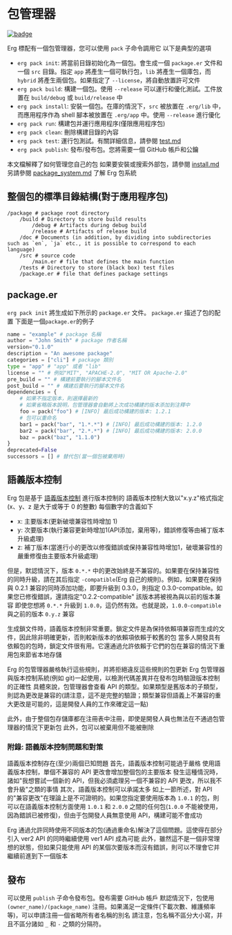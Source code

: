 # 包管理器

[![badge](https://img.shields.io/endpoint.svg?url=https%3A%2F%2Fgezf7g7pd5.execute-api.ap-northeast-1.amazonaws.com%2Fdefault%2Fsource_up_to_date%3Fowner%3Derg-lang%26repos%3Derg%26ref%3Dmain%26path%3Ddoc/EN/tools/pack.md%26commit_hash%3D06f8edc9e2c0cee34f6396fd7c64ec834ffb5352)](https://gezf7g7pd5.execute-api.ap-northeast-1.amazonaws.com/default/source_up_to_date?owner=erg-lang&repos=erg&ref=main&path=doc/EN/tools/pack.md&commit_hash=06f8edc9e2c0cee34f6396fd7c64ec834ffb5352)

Erg 標配有一個包管理器，您可以使用 `pack` 子命令調用它
以下是典型的選項

* `erg pack init`: 將當前目錄初始化為一個包。會生成一個 `package.er` 文件和一個 `src` 目錄。指定 `app` 將產生一個可執行包，`lib` 將產生一個庫包，而 `hybrid` 將產生兩個包。如果指定了 `--license`，將自動放置許可文件
* `erg pack build`: 構建一個包。使用 `--release` 可以運行和優化測試。工件放置在 `build/debug` 或 `build/release` 中
* `erg pack install`: 安裝一個包。在庫的情況下，`src` 被放置在 `.erg/lib` 中，而應用程序作為 shell 腳本被放置在 `.erg/app` 中。使用 `--release` 進行優化
* `erg pack run`: 構建包并運行應用程序(僅限應用程序包)
* `erg pack clean`: 刪除構建目錄的內容
* `erg pack test`: 運行包測試。有關詳細信息，請參閱 [test.md](./test.md)
* `erg pack publish`: 發布/發布包。您將需要一個 GitHub 帳戶和公鑰

本文檔解釋了如何管理您自己的包
如果要安裝或搜索外部包，請參閱 [install.md](./install.md)
另請參閱 [package_system.md](../syntax/33_package_system.md) 了解 Erg 包系統

## 整個包的標準目錄結構(對于應用程序包)

```console
/package # package root directory
    /build # Directory to store build results
        /debug # Artifacts during debug build
        /release # Artifacts of release build
    /doc # Documents (in addition, by dividing into subdirectories such as `en`, `ja` etc., it is possible to correspond to each language)
    /src # source code
        /main.er # file that defines the main function
    /tests # Directory to store (black box) test files
    /package.er # file that defines package settings
```

## package.er

`erg pack init` 將生成如下所示的 `package.er` 文件。 `package.er` 描述了包的配置
下面是一個`package.er`的例子

```python
name = "example" # package 名稱
author = "John Smith" # package 作者名稱
version="0.1.0"
description = "An awesome package"
categories = ["cli"] # package 類別
type = "app" # "app" 或者 "lib"
license = "" # 例如"MIT", "APACHE-2.0", "MIT OR Apache-2.0"
pre_build = "" # 構建前要執行的腳本文件名
post_build = "" # 構建后要執行的腳本文件名
dependencies = {
    # 如果不指定版本，則選擇最新的
    # 如果省略版本說明，包管理器會自動將上次成功構建的版本添加到注釋中
    foo = pack("foo") # [INFO] 最后成功構建的版本: 1.2.1
    # 包可以重命名
    bar1 = pack("bar", "1.*.*") # [INFO] 最后成功構建的版本: 1.2.0
    bar2 = pack("bar", "2.*.*") # [INFO] 最后成功構建的版本: 2.0.0
    baz = pack("baz", "1.1.0")
}
deprecated=False
successors = [] # 替代包(當一個包被棄用時)
```

## 語義版本控制

Erg 包是基于 [語義版本控制](https://semver.org/lang/en/) 進行版本控制的
語義版本控制大致以"x.y.z"格式指定(x、y、z 是大于或等于 0 的整數)
每個數字的含義如下

* x: 主要版本(更新破壞兼容性時增加 1)
* y: 次要版本(執行兼容更新時增加1(API添加，棄用等)，錯誤修復等由補丁版本升級處理)
* z: 補丁版本(當進行小的更改以修復錯誤或保持兼容性時增加1，破壞兼容性的嚴重修復由主要版本升級處理)

但是，默認情況下，版本 `0.*.*` 中的更改始終是不兼容的。如果要在保持兼容性的同時升級，請在其后指定 `-compatible`(Erg 自己的規則)。例如，如果要在保持與 0.2.1 兼容的同時添加功能，即要升級到 0.3.0，則指定 0.3.0-compatible。如果您已修復錯誤，還請指定"0.2.2-compatible"
該版本將被視為與以前的版本兼容
即使您想將 `0.*.*` 升級到 `1.0.0`，這仍然有效。也就是說，`1.0.0-compatible` 與之前的版本 `0.y.z` 兼容

生成鎖文件時，語義版本控制非常重要。鎖定文件是為保持依賴項兼容而生成的文件，因此除非明確更新，否則較新版本的依賴項依賴于較舊的包
當多人開發具有依賴包的包時，鎖定文件很有用。它還通過允許依賴于它們的包在兼容的情況下重用包來節省本地存儲

Erg 的包管理器嚴格執行這些規則，并將拒絕違反這些規則的包更新
Erg 包管理器與版本控制系統(例如 git)一起使用，以檢測代碼差異并在發布包時驗證版本控制的正確性
具體來說，包管理器會查看 API 的類型。如果類型是舊版本的子類型，則認為更改是兼容的(請注意，這不是完整的驗證；類型兼容但語義上不兼容的重大更改是可能的，這是開發人員的工作來確定這一點)

此外，由于整個包存儲庫都在注冊表中注冊，即使是開發人員也無法在不通過包管理器的情況下更新包
此外，包可以被棄用但不能被刪除

### 附錄: 語義版本控制問題和對策

語義版本控制存在(至少)兩個已知問題
首先，語義版本控制可能過于嚴格
使用語義版本控制，單個不兼容的 API 更改會增加整個包的主要版本
發生這種情況時，諸如"我想嘗試一個新的 API，但我必須處理另一個不兼容的 API 更改，所以我不會升級"之類的事情
其次，語義版本控制可以承諾太多
如上一節所述，對 API 的"兼容更改"在理論上是不可證明的。如果您指定要使用版本為 `1.0.1` 的包，則可以在語義版本控制方面使用 `1.0.1` 和 `2.0.0` 之間的任何包(`1.0.0` 不能被使用，因為錯誤已被修復)，但由于包開發人員無意使用 API，構建可能不會成功

Erg 通過允許同時使用不同版本的包(通過重命名)解決了這個問題。這使得在部分引入 ver2 API 的同時繼續使用 ver1 API 成為可能
此外，雖然這不是一個非常理想的狀態，但如果只能使用 API 的某個次要版本而沒有錯誤，則可以不理會它并繼續前進到下一個版本

## 發布

可以使用 `publish` 子命令發布包。發布需要 GitHub 帳戶
默認情況下，包使用 `(owner_name)/(package_name)` 注冊。如果滿足一定條件(下載次數、維護頻率等)，可以申請注冊一個省略所有者名稱的別名
請注意，包名稱不區分大小寫，并且不區分諸如 `_` 和 `-` 之類的分隔符。